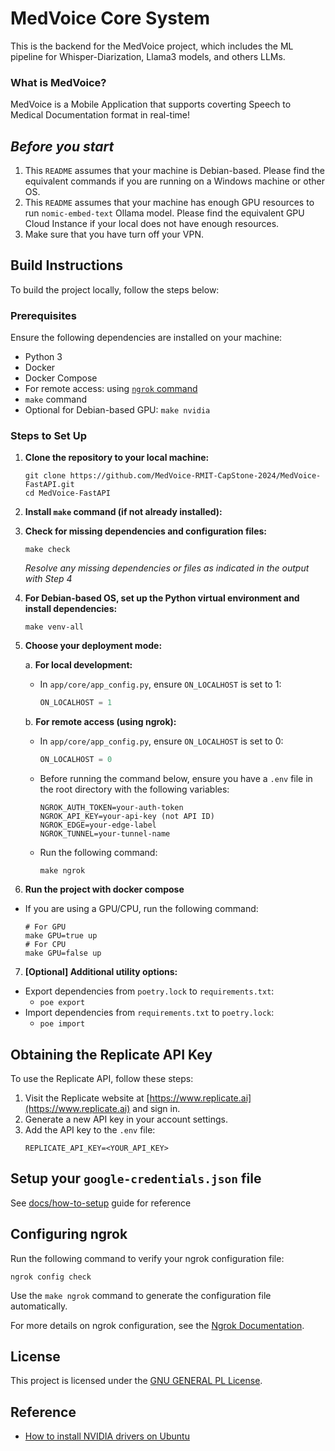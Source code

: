 # MedVoice Core System

This is the backend for the MedVoice project, which includes the ML pipeline for Whisper-Diarization, Llama3 models, and others LLMs.

### What is MedVoice?
MedVoice is a Mobile Application that supports coverting Speech to Medical Documentation format in real-time!

## *Before you start*
1. This `README` assumes that your machine is Debian-based. Please find the equivalent commands if you are running on a Windows machine or other OS.
2. This `README` assumes that your machine has enough GPU resources to run `nomic-embed-text` Ollama model. Please find the equivalent GPU Cloud Instance if your local does not have enough resources.
3. Make sure that you have turn off your VPN.

## Build Instructions

To build the project locally, follow the steps below:

### Prerequisites
Ensure the following dependencies are installed on your machine:
- Python 3
- Docker
- Docker Compose
- For remote access: using [`ngrok` command](https://ngrok.com/docs/getting-started/)
- `make` command
- Optional for Debian-based GPU: `make nvidia`

### Steps to Set Up

1. **Clone the repository to your local machine:**
    ```shell
    git clone https://github.com/MedVoice-RMIT-CapStone-2024/MedVoice-FastAPI.git
    cd MedVoice-FastAPI
    ```

2. **Install `make` command (if not already installed):**

3. **Check for missing dependencies and configuration files:**
    ```shell
    make check
    ```
    *Resolve any missing dependencies or files as indicated in the output with Step 4*

4. **For Debian-based OS, set up the Python virtual environment and install dependencies:**
    ```shell
    make venv-all
    ```

5. **Choose your deployment mode:**

   a. **For local development:**
   - In `app/core/app_config.py`, ensure `ON_LOCALHOST` is set to 1:
     ```python
     ON_LOCALHOST = 1
     ```

   b. **For remote access (using ngrok):**
   - In `app/core/app_config.py`, ensure `ON_LOCALHOST` is set to 0:
     ```python
     ON_LOCALHOST = 0
     ```
   - Before running the command below, ensure you have a `.env` file in the root directory with the following variables:
     ```env
     NGROK_AUTH_TOKEN=your-auth-token
     NGROK_API_KEY=your-api-key (not API ID)
     NGROK_EDGE=your-edge-label
     NGROK_TUNNEL=your-tunnel-name
     ```
   - Run the following command:
     ```shell
     make ngrok
     ```

6. **Run the project with docker compose**
- If you are using a GPU/CPU, run the following command:
    ```shell
    # For GPU
    make GPU=true up
    # For CPU
    make GPU=false up
    ```

7. **[Optional] Additional utility options:**
- Export dependencies from `poetry.lock` to `requirements.txt`: 
    - `poe export`
- Import dependencies from `requirements.txt` to `poetry.lock`: 
    - `poe import`
        
## Obtaining the Replicate API Key

To use the Replicate API, follow these steps:

1. Visit the Replicate website at [https://www.replicate.ai](https://www.replicate.ai) and sign in.
2. Generate a new API key in your account settings.
3. Add the API key to the `.env` file:
    ```env
    REPLICATE_API_KEY=<YOUR_API_KEY>
    ```

## Setup your `google-credentials.json` file

See [docs/how-to-setup](./docs/how-to-setup-gcp-service-account.md) guide for reference

## Configuring ngrok

Run the following command to verify your ngrok configuration file:

```shell
ngrok config check
```

Use the `make ngrok` command to generate the configuration file automatically.

For more details on ngrok configuration, see the [Ngrok Documentation](https://ngrok.com/docs/agent/config/).

## License

This project is licensed under the [GNU GENERAL PL License](LICENSE).

## Reference
- [How to install NVIDIA drivers on Ubuntu](https://linuxconfig.org/how-to-install-the-nvidia-drivers-on-ubuntu-22-04)